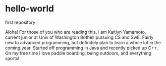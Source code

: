# hello-world
first repository

Aloha! For those of you who are reading this, I am Kaitlyn Yamamoto, current junior at Univ of Washington Bothell pursuing CS and SwE.
Fairly new to advanced programming, but definitely plan to learn a whole lot in the coming year. Started off programming in Java and recently picked up C++.
On my free time I love paddle boarding, being outdoors, and everything sports!
